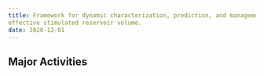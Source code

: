 ```yaml
---
title: Framework for dynamic characterization, prediction, and management of
effective stimulated reservoir volume.
date: 2020-12-01
---
```




<!--more-->

## Major Activities
